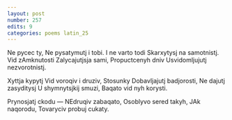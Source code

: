 ```yaml
---
layout: post
number: 257
edits: 9
categories: poems latin_25
---
```


Ne pycec ty,
Ne pysatymutj i tobi.
I ne varto todi 
Skarxytysj na samotnistj.
Vid zAmknutosti 
Zalycajutjsja sami,
Propuctcenyh dniv
Usvidomljujutj nezvorotnistj.

Xyttja kypytj 
Vid voroqiv i druziv,
Stosunky 
Dobavljajutj badjorosti,
Ne dajutj zasyditysj 
U shymnytsjkij smuzi,
Baqato vid nyh korysti. 

Prynosjatj ckodu — 
NEdruqiv zabaqato,
Osoblyvo sered takyh, 
JAk naqorodu, 
Tovaryciv probuj cukaty.
